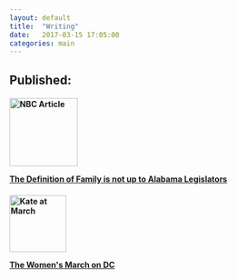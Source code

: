 ```yaml
---
layout: default
title:  "Writing"
date:   2017-03-15 17:05:00
categories: main
---
```

<h2>
Published:
</h2>
<h4>
<img src="http://www.katekight.com/Images/nbcoutphoto.jpg" alt="NBC Article" height="120">
<a href="http://www.nbcnews.com/feature/nbc-out/opinion-definition-family-not-alabama-legislators-n724171"> 
<p> The Definition of Family is not up to Alabama Legislators </p>
</a> 
</h4>
<h4>
<img src="http://www.katekight.com/Images/IMG_7546.JPG" alt="Kate at March" height="100">
<a href="https://thehollywoodtimes.net/2017/01/22/womens-march-on-dc/"> 
<p> The Women's March on DC </p>
